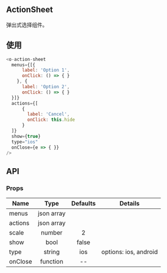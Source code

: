 ## ActionSheet 

弹出式选择组件。

## 使用

```js
<o-action-sheet
  menus={[{
      label: 'Option 1',
      onClick: () => { }
    }, {
      label: 'Option 2',
      onClick: () => { }
  }]}
  actions={[
      {
        label: 'Cancel',
        onClick: this.hide
      }
  ]}
  show={true}
  type="ios"
  onClose={e => { }}
/>
```

## API

### Props

|  **Name**  | **Type**        | **Defaults**  | **Details**  |
| ------------- |:-------------:|:-----:|:-------------:|
| menus  | json array|  ||
| actions  | json array|  ||
| scale | number   |   2 | |
| show | bool| false ||
| type | string| ios | options: ios, android|
| onClose | function| -- ||
